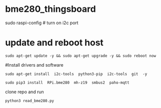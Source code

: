 # bme280_thingsboard

sudo raspi-config
	# turn on i2c port

# update and reboot host
``sudo apt-get update -y && sudo apt-get upgrade -y && sudo reboot now``

#Install drivers and software 

``sudo apt-get install  i2c-tools  python3-pip  i2c-tools  git  -y``

``sudo pip3 install  RPi.bme280  mh-z19  smbus2  paho-mqtt``

clone repo and run 

``python3 read_bme280.py``
